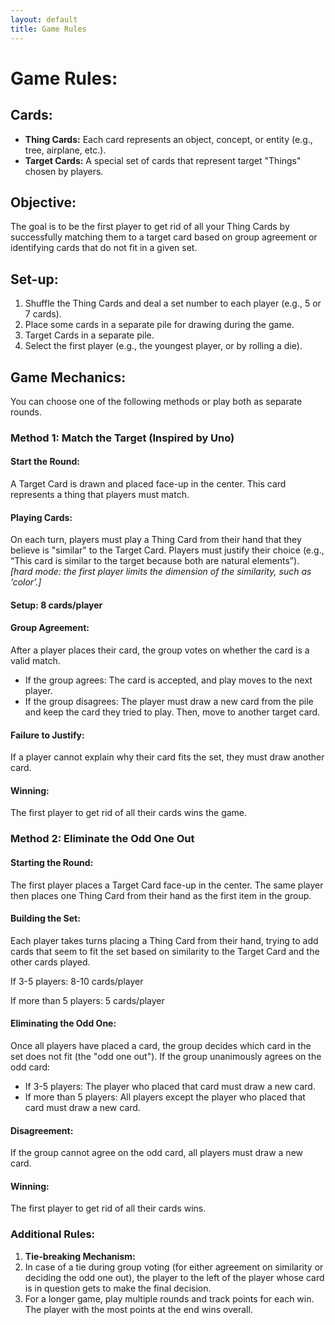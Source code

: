 ```yaml
---
layout: default
title: Game Rules
---
```


<h1>Game Rules:</h1>

<h2>Cards:</h2>
<ul>
    <li><strong>Thing Cards:</strong> Each card represents an object, concept, or entity (e.g., tree, airplane, etc.).</li>
    <li><strong>Target Cards:</strong> A special set of cards that represent target "Things" chosen by players.</li>
</ul>

<h2>Objective:</h2>
<p>The goal is to be the first player to get rid of all your Thing Cards by successfully matching them to a target card based on group agreement or identifying cards that do not fit in a given set.</p>

<h2>Set-up:</h2>
<ol>
    <li>Shuffle the Thing Cards and deal a set number to each player (e.g., 5 or 7 cards).</li>
    <li>Place some cards in a separate pile for drawing during the game.</li>
    <li>Target Cards in a separate pile.</li>
    <li>Select the first player (e.g., the youngest player, or by rolling a die).</li>
</ol>

<h2>Game Mechanics:</h2>
<p>You can choose one of the following methods or play both as separate rounds.</p>

<h3>Method 1: Match the Target (Inspired by Uno)</h3>

<h4>Start the Round:</h4>
<p>A Target Card is drawn and placed face-up in the center. This card represents a thing that players must match.</p>

<h4>Playing Cards:</h4>
<p>On each turn, players must play a Thing Card from their hand that they believe is "similar" to the Target Card. Players must justify their choice (e.g., “This card is similar to the target because both are natural elements”).<br>
<em>[hard mode: the first player limits the dimension of the similarity, such as ‘color’.]</em></p>

<h4>Setup: 8 cards/player</h4>

<h4>Group Agreement:</h4>
<p>After a player places their card, the group votes on whether the card is a valid match.</p>
<ul>
    <li>If the group agrees: The card is accepted, and play moves to the next player.</li>
    <li>If the group disagrees: The player must draw a new card from the pile and keep the card they tried to play. Then, move to another target card.</li>
</ul>

<h4>Failure to Justify:</h4>
<p>If a player cannot explain why their card fits the set, they must draw another card.</p>

<h4>Winning:</h4>
<p>The first player to get rid of all their cards wins the game.</p>

<h3>Method 2: Eliminate the Odd One Out</h3>

<h4>Starting the Round:</h4>
<p>The first player places a Target Card face-up in the center. The same player then places one Thing Card from their hand as the first item in the group.</p>

<h4>Building the Set:</h4>
<p>Each player takes turns placing a Thing Card from their hand, trying to add cards that seem to fit the set based on similarity to the Target Card and the other cards played.</p>
<p>If 3-5 players: 8-10 cards/player</p>
<p>If more than 5 players: 5 cards/player</p>

<h4>Eliminating the Odd One:</h4>
<p>Once all players have placed a card, the group decides which card in the set does not fit (the "odd one out"). If the group unanimously agrees on the odd card:</p>
<ul>
    <li>If 3-5 players: The player who placed that card must draw a new card.</li>
    <li>If more than 5 players: All players except the player who placed that card must draw a new card.</li>
</ul>

<h4>Disagreement:</h4>
<p>If the group cannot agree on the odd card, all players must draw a new card.</p>

<h4>Winning:</h4>
<p>The first player to get rid of all their cards wins.</p>

<h3>Additional Rules:</h3>
<ol>
    <li><strong>Tie-breaking Mechanism:</strong></li>
    <li>In case of a tie during group voting (for either agreement on similarity or deciding the odd one out), the player to the left of the player whose card is in question gets to make the final decision.</li>
    <li>For a longer game, play multiple rounds and track points for each win. The player with the most points at the end wins overall.</li>
</ol>

